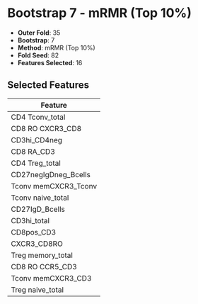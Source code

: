 # Bootstrap 7 - mRMR (Top 10%)

- **Outer Fold**: 35
- **Bootstrap**: 7
- **Method**: mRMR (Top 10%)
- **Fold Seed**: 82
- **Features Selected**: 16

## Selected Features

| Feature |
|---------|
| CD4 Tconv_total |
| CD8 RO CXCR3_CD8 |
| CD3hi_CD4neg |
| CD8 RA_CD3 |
| CD4 Treg_total |
| CD27negIgDneg_Bcells |
| Tconv memCXCR3_Tconv |
| Tconv naive_total |
| CD27IgD_Bcells |
| CD3hi_total |
| CD8pos_CD3 |
| CXCR3_CD8RO |
| Treg memory_total |
| CD8 RO CCR5_CD3 |
| Tconv memCXCR3_CD3 |
| Treg naive_total |
